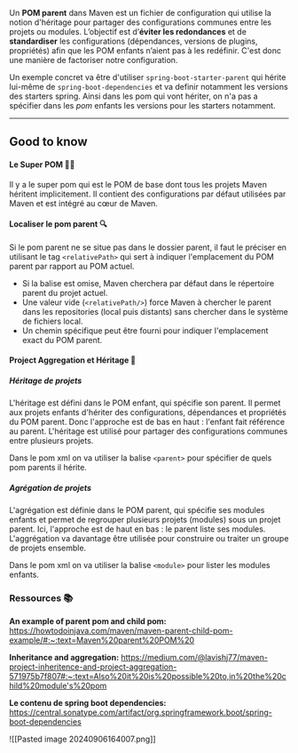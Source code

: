 Un **POM parent** dans Maven est un fichier de configuration qui utilise la notion d'héritage pour partager des configurations communes entre les projets ou modules.  L’objectif est d’**éviter les redondances** et de **standardiser** les configurations (dépendances, versions de plugins, propriétés) afin que les POM enfants n’aient pas à les redéfinir. C'est donc une manière de factoriser notre configuration.

Un exemple concret va être d'utiliser `spring-boot-starter-parent` qui hérite lui-même de `spring-boot-dependencies` et va definir notamment les versions des starters spring. Ainsi dans les pom qui vont hériter, on n'a pas a spécifier dans les *pom* enfants les versions pour les starters notamment.

---

## Good to know

#### Le Super POM 🦸‍♂️

Il y a le super pom qui est  le POM de base dont tous les projets Maven héritent implicitement. Il contient des configurations par défaut utilisées par Maven et est intégré au cœur de Maven.
#### Localiser le pom parent 🔍
Si le pom parent ne se situe pas dans le dossier parent, il faut le préciser en utilisant  le tag `<relativePath>`  qui sert à indiquer l'emplacement du POM parent par rapport au POM actuel.

- Si la balise est omise, Maven cherchera par défaut dans le répertoire parent du projet actuel.
- Une valeur vide (`<relativePath/>`) force Maven à chercher le parent dans les repositories (local puis distants) sans chercher dans le système de fichiers local.
- Un chemin spécifique peut être fourni pour indiquer l'emplacement exact du POM parent.

#### Project Aggregation et Héritage 👵

##### Héritage de projets

L'héritage est défini dans le POM enfant, qui spécifie son parent. Il permet aux projets enfants d'hériter des configurations, dépendances et propriétés du POM parent. Donc l'approche est de bas en haut : l'enfant fait référence au parent. L'héritage est utilisé pour partager des configurations communes entre plusieurs projets.

Dans le pom xml on va utiliser la balise `<parent>` pour spécifier de quels pom parents il hérite.
##### Agrégation de projets 

L'agrégation est définie dans le POM parent, qui spécifie ses modules enfants et permet de regrouper plusieurs projets (modules) sous un projet parent. Ici, l'approche est de haut en bas : le parent liste ses modules. L'aggrégation va davantage être utilisée pour construire ou traiter un groupe de projets ensemble.

Dans le pom xml on va utiliser la balise `<module>` pour lister les modules enfants.

### Ressources 📚
**An example of parent pom and child pom:**
https://howtodoinjava.com/maven/maven-parent-child-pom-example/#:~:text=Maven%20parent%20POM%20

**Inheritance and aggregation:**
https://medium.com/@lavishj77/maven-project-inheritence-and-project-aggregation-571975b7f807#:~:text=Also%20it%20is%20possible%20to,in%20the%20child%20module's%20pom

**Le contenu de spring boot dependencies:** 
https://central.sonatype.com/artifact/org.springframework.boot/spring-boot-dependencies

![[Pasted image 20240906164007.png]]
